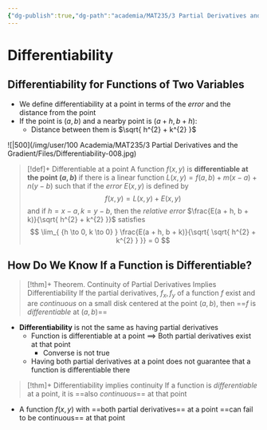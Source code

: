 ```yaml
---
{"dg-publish":true,"dg-path":"academia/MAT235/3 Partial Derivatives and the Gradient/Differentiability.md","permalink":"/academia/mat-235/3-partial-derivatives-and-the-gradient/differentiability/","tags":["lecture","math","note","university"],"created":"2024-11-29T22:06:41.990-05:00","updated":"2024-11-29T22:25:47.633-05:00"}
---
```



# Differentiability

## Differentiability for Functions of Two Variables

- We define differentiability at a point in terms of the *error* and the distance from the point
- If the point is $(a, b)$ and a nearby point is $(a + h, b + h)$:
    - Distance between them is $\sqrt{ h^{2} + k^{2} }$

![|500](/img/user/100 Academia/MAT235/3 Partial Derivatives and the Gradient/Files/Differentiability-008.jpg)

> [!def]+ Differentiable at a point
> A function $f(x, y)$ is **differentiable at the point $(a, b)$** if there is a linear function $L(x, y) = f(a, b) + m(x-a) + n(y-b)$ such that if the *error* $E(x, y)$ is defined by
> $$
> f(x,y) = L(x, y) + E(x, y)
> $$
> and if $h = x-a, k = y-b$, then the *relative error* $\frac{E(a + h, b + k)}{\sqrt{ h^{2} + k^{2} }}$ satisfies
> $$
> \lim_{ {h \to 0, k \to 0} } \frac{E(a + h, b + k)}{\sqrt{ \sqrt{ h^{2} + k^{2} } }} = 0
> $$

## How Do We Know If a Function is Differentiable?

> [!thm]+ Theorem. Continuity of Partial Derivatives Implies Differentiability
> If the partial derivatives, $f_{x}, f_{y}$ of a function $f$ exist and are *continuous* on a small disk centered at the point $(a, b)$, then ==$f$ is *differentiable* at $(a, b)$==

- **Differentiability** is not the same as having partial derivatives
    - Function is differentiable at a point $\implies$ Both partial derivatives exist at that point
        - Converse is not true
    - Having both partial derivatives at a point does not guarantee that a function is differentiable there

> [!thm]+ Differentiability implies continuity
> If a function is *differentiable* at a point, it is ==also *continuous*== at that point

- A function $f(x, y)$ with ==both partial derivatives== at a point ==can fail to be continuous== at that point
